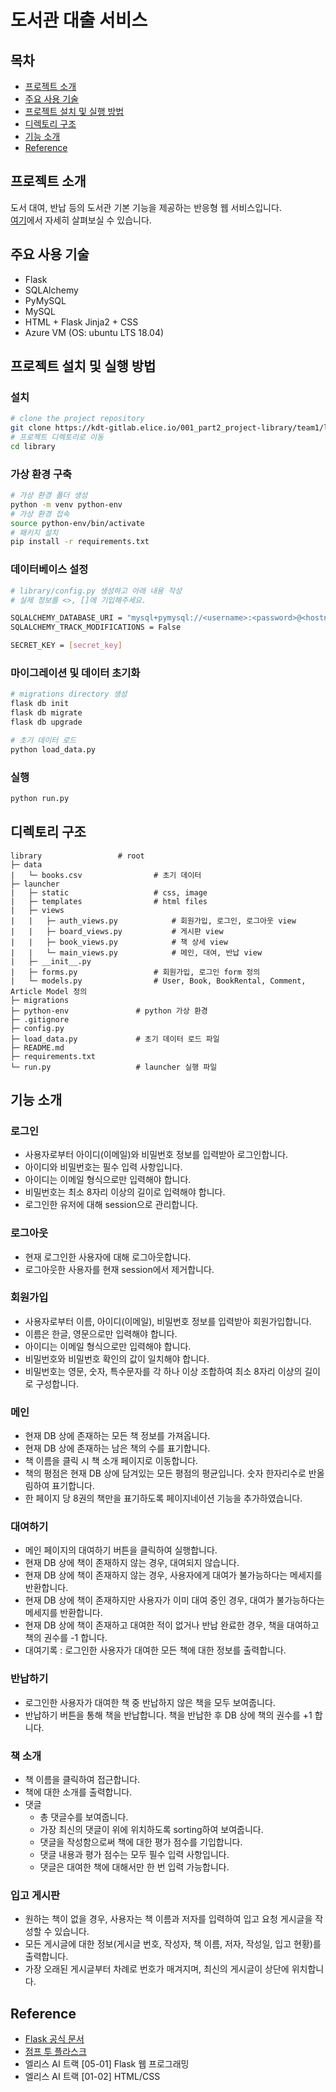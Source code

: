 # 도서관 대출 서비스

## 목차
- [프로젝트 소개](#프로젝트-소개)
- [주요 사용 기술](#주요-사용-기술)
- [프로젝트 설치 및 실행 방법](#프로젝트-설치-및-실행-방법)
- [디렉토리 구조](#디렉토리-구조)
- [기능 소개](#기능-소개)
- [Reference](#reference)

## 프로젝트 소개
도서 대여, 반납 등의 도서관 기본 기능을 제공하는 반응형 웹 서비스입니다.    
[여기](http://elice-kdt-ai-track-vm-racer-18.koreacentral.cloudapp.azure.com/)에서 자세히 살펴보실 수 있습니다.

## 주요 사용 기술
- Flask
- SQLAlchemy
- PyMySQL
- MySQL
- HTML + Flask Jinja2 + CSS
- Azure VM (OS: ubuntu LTS 18.04)

## 프로젝트 설치 및 실행 방법
### 설치
```bash
# clone the project repository
git clone https://kdt-gitlab.elice.io/001_part2_project-library/team1/library.git
# 프로젝트 디렉토리로 이동
cd library
```

### 가상 환경 구축
```bash
# 가상 환경 폴더 생성
python -m venv python-env
# 가상 환경 접속
source python-env/bin/activate
# 패키지 설치
pip install -r requirements.txt
```

### 데이터베이스 설정
```bash
# library/config.py 생성하고 아래 내용 작성
# 실제 정보를 <>, []에 기입해주세요.

SQLALCHEMY_DATABASE_URI = "mysql+pymysql://<username>:<password>@<hostname>:3306/<database_name>?charset=utf8mb4"
SQLALCHEMY_TRACK_MODIFICATIONS = False

SECRET_KEY = [secret_key]
```

### 마이그레이션 및 데이터 초기화
```bash
# migrations directory 생성
flask db init
flask db migrate
flask db upgrade

# 초기 데이터 로드
python load_data.py
```

### 실행
```bash
python run.py
```

## 디렉토리 구조
```
library                 # root
├─ data
|   └─ books.csv                # 초기 데이터
├─ launcher
|   ├─ static                   # css, image
|   ├─ templates                # html files
|   ├─ views
|   |   ├─ auth_views.py            # 회원가입, 로그인, 로그아웃 view
|   |   ├─ board_views.py           # 게시판 view
|   |   ├─ book_views.py            # 책 상세 view
|   |   └─ main_views.py            # 메인, 대여, 반납 view
|   ├─ __init__.py
|   ├─ forms.py                 # 회원가입, 로그인 form 정의
|   └─ models.py                # User, Book, BookRental, Comment, Article Model 정의
├─ migrations
├─ python-env               # python 가상 환경
├─ .gitignore
├─ config.py
├─ load_data.py             # 초기 데이터 로드 파일
├─ README.md
├─ requirements.txt
└─ run.py                   # launcher 실행 파일
```

## 기능 소개
### 로그인
- 사용자로부터 아이디(이메일)와 비밀번호 정보를 입력받아 로그인합니다.
- 아이디와 비밀번호는 필수 입력 사항입니다.
- 아이디는 이메일 형식으로만 입력해야 합니다.
- 비밀번호는 최소 8자리 이상의 길이로 입력해야 합니다.
- 로그인한 유저에 대해 session으로 관리합니다.

### 로그아웃
- 현재 로그인한 사용자에 대해 로그아웃합니다.
- 로그아웃한 사용자를 현재 session에서 제거합니다. 

### 회원가입
- 사용자로부터 이름, 아이디(이메일), 비밀번호 정보를 입력받아 회원가입합니다.
- 이름은 한글, 영문으로만 입력해야 합니다.
- 아이디는 이메일 형식으로만 입력해야 합니다. 
- 비밀번호와 비밀번호 확인의 값이 일치해야 합니다.
- 비밀번호는 영문, 숫자, 특수문자를 각 하나 이상 조합하여 최소 8자리 이상의 길이로 구성합니다.

### 메인
- 현재 DB 상에 존재하는 모든 책 정보를 가져옵니다.
- 현재 DB 상에 존재하는 남은 책의 수를 표기합니다. 
- 책 이름을 클릭 시 책 소개 페이지로 이동합니다.
- 책의 평점은 현재 DB 상에 담겨있는 모든 평점의 평균입니다. 숫자 한자리수로 반올림하여 표기합니다.
- 한 페이지 당 8권의 책만을 표기하도록 페이지네이션 기능을 추가하였습니다.

### 대여하기
- 메인 페이지의 대여하기 버튼을 클릭하여 실행합니다.
- 현재 DB 상에 책이 존재하지 않는 경우, 대여되지 않습니다.
- 현재 DB 상에 책이 존재하지 않는 경우, 사용자에게 대여가 불가능하다는 메세지를 반환합니다.
- 현재 DB 상에 책이 존재하지만 사용자가 이미 대여 중인 경우, 대여가 불가능하다는 메세지를 반환합니다.
- 현재 DB 상에 책이 존재하고 대여한 적이 없거나 반납 완료한 경우, 책을 대여하고 책의 권수를 -1 합니다.
- 대여기록 : 로그인한 사용자가 대여한 모든 책에 대한 정보를 출력합니다.

### 반납하기
- 로그인한 사용자가 대여한 책 중 반납하지 않은 책을 모두 보여줍니다.
- 반납하기 버튼을 통해 책을 반납합니다. 책을 반납한 후 DB 상에 책의 권수를 +1 합니다.

### 책 소개
- 책 이름을 클릭하여 접근합니다.
- 책에 대한 소개를 출력합니다.
- 댓글
    - 총 댓글수를 보여줍니다.
    - 가장 최신의 댓글이 위에 위치하도록 sorting하여 보여줍니다.
    - 댓글을 작성함으로써 책에 대한 평가 점수를 기입합니다.
    - 댓글 내용과 평가 점수는 모두 필수 입력 사항입니다.
    - 댓글은 대여한 책에 대해서만 한 번 입력 가능합니다.

### 입고 게시판
- 원하는 책이 없을 경우, 사용자는 책 이름과 저자를 입력하여 입고 요청 게시글을 작성할 수 있습니다.
- 모든 게시글에 대한 정보(게시글 번호, 작성자, 책 이름, 저자, 작성일, 입고 현황)를 출력합니다.
- 가장 오래된 게시글부터 차례로 번호가 매겨지며, 최신의 게시글이 상단에 위치합니다.

## Reference
- [Flask 공식 문서](https://flask.palletsprojects.com/en/1.1.x/)
- [점프 투 플라스크](https://wikidocs.net/book/4542)
- 엘리스 AI 트랙 [05-01] Flask 웹 프로그래밍
- 엘리스 AI 트랙 [01-02] HTML/CSS
